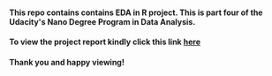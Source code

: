 #### This repo contains contains EDA in R project. This is part four of the Udacity's Nano Degree Program in Data Analysis.  ####

#### To view the project report kindly click this link [here](https://gautamjo.github.io/blogdown/2017/10/05/new-post/) ####

#### Thank you and happy viewing! ####
 